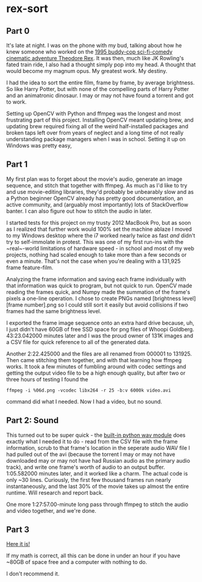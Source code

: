 # rex-sort

## Part 0

It's late at night. I was on the phone with my bud, talking about how he knew someone who worked on the [1995 buddy-cop sci-fi-comedy cinematic adventure Theodore Rex](https://www.youtube.com/watch?v=dY7gsUL9Xkk). It was then, much like JK Rowling's fated train ride, I also had a thought simply pop into my head. A thought that would become my magnum opus. My greatest work. My destiny.

I had the idea to sort the entire film, frame by frame, by average brightness. So like Harry Potter, but with none of the compelling parts of Harry Potter and an animatronic dinosaur. I may or may not have found a torrent and got to work.

Setting up OpenCV with Python and ffmpeg was the longest and most frustrating part of this project. Installing OpenCV meant updating brew, and updating brew required fixing all of the weird half-installed packages and broken taps left over from years of neglect and a long time of not really understanding package managers when I was in school. Setting it up on Windows was pretty easy,

## Part 1

My first plan was to forget about the movie's audio, generate an image sequence, and stitch that together with ffmpeg. As much as I'd like to try and use movie-editing libraries, they'd probably be unbearably slow and as a Python beginner OpenCV already has pretty good documentation, an active community, and (arguably most importantly) lots of StackOverflow banter. I can also figure out how to stitch the audio in later.

I started tests for this project on my trusty 2012 MacBook Pro, but as soon as I realized that further work would 100% set the machine ablaze I moved to my Windows desktop where the i7 worked nearly twice as fast *and* didn't try to self-immolate in protest. This was one of my first run-ins with the ~real~-world limitations of hardware speed - in school and most of my web projects, nothing had scaled enough to take more than a few seconds or even a minute. That's not the case when you're dealing with a 131,925 frame feature-film.

Analyzing the frame information and saving each frame individually with that information was quick to program, but not quick to run. OpenCV made reading the frames quick, and Numpy made the summation of the frame's pixels a one-line operation. I chose to create PNGs named [brightness level] [frame number].png so I could still sort it easily but avoid collisions if two frames had the same brightness level.

I exported the frame image sequence onto an extra hard drive because, uh, I just didn't have 60GB of free SSD space for png files of Whoopi Goldberg. 43:23.042000 minutes later and I was the proud owner of 131K images and a CSV file for quick reference to all of the generated data.

Another 2:22.425000 and the files are all renamed from 000001 to 131925. Then came stitching them together, and with that learning how ffmpeg works. It took a few minutes of fumbling around with codec settings and getting the output video file to be a high enough quality, but after two or three hours of testing I found the

`ffmpeg -i %06d.png -vcodec libx264 -r 25 -b:v 6000k video.avi`

command did what I needed. Now I had a video, but no sound.

## Part 2: Sound

This turned out to be super quick - the [built-in python wav module](https://docs.python.org/2/library/wave.html) does exactly what I needed it to do - read from the CSV file with the frame information, scrub to that frame's location in the seperate audio WAV file I had pulled out of the avi (because the torrent I may or may not have downloaded may or may not have had Russian audio as the primary audio track), and write one frame's worth of audio to an output buffer. 1:05.582000 minutes later, and it worked like a charm. The actual code is only ~30 lines. Curiously, the first few thousand frames run nearly instantaneously, and the last 30% of the movie takes up almost the entire runtime. Will research and report back.

One more 1:27:57.00-minute long pass through ffmpeg to stitch the audio and video together, and we're done.

## Part 3

[Here it is!](https://youtu.be/VyY3ZXAaMeQ)

If my math is correct, all this can be done in under an hour if you have ~80GB of space free and a computer with nothing to do.

I don't recommend it.
